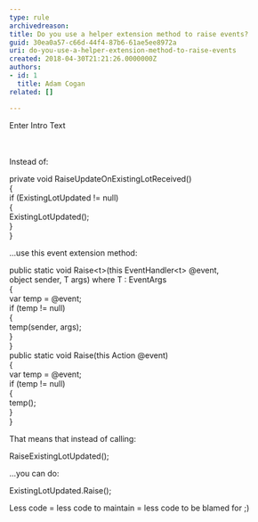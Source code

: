 ```yaml
---
type: rule
archivedreason: 
title: Do you use a helper extension method to raise events?
guid: 30ea0a57-c66d-44f4-87b6-61ae5ee8972a
uri: do-you-use-a-helper-extension-method-to-raise-events
created: 2018-04-30T21:21:26.0000000Z
authors:
- id: 1
  title: Adam Cogan
related: []

---
```



Enter Intro Text<br>
<br><excerpt class='endintro'></excerpt><br>
<p>Instead of&#58;</p><p class="ssw15-rteElement-CodeArea"> private void RaiseUpdateOnExistingLotReceived()<br>&#123;<br>if (ExistingLotUpdated != null)<br>&#123;<br>ExistingLotUpdated();<br>&#125;<br>&#125;<span style="background-color&#58;#ffffff;font-size&#58;13px;">​</span></p><p>...use this event extension method&#58;</p><p class="ssw15-rteElement-CodeArea"> public static void Raise&lt;t&gt;(this EventHandler&lt;t&gt; @event,<br>object sender, T args) where T &#58; EventArgs<br>&#123;<br>var temp = @event;<br>if (temp != null)<br>&#123;<br>temp(sender, args);<br>&#125;<br>&#125;<br>public static void Raise(this Action @event)<br>&#123;<br>var temp = @event;<br>if (temp != null)<br>&#123;<br>temp();<br>&#125;<br>&#125;<br></p><p>That means that instead of calling&#58;<br></p><p class="ssw15-rteElement-CodeArea">RaiseExistingLotUpdated(); <br></p><p>...you can do&#58;<br></p><p class="ssw15-rteElement-CodeArea">ExistingLotUpdated.Raise();</p><p>Less code = less code to maintain = less code to be blamed for ;)​<br></p>



